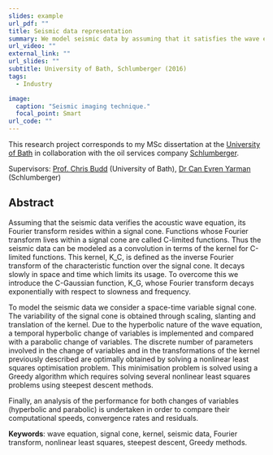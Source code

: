 ```yaml
---
slides: example
url_pdf: ""
title: Seismic data representation
summary: We model seismic data by assuming that it satisfies the wave equation and solving a non-linear least-squares optimisation problem.
url_video: ""
external_link: ""
url_slides: ""
subtitle: University of Bath, Schlumberger (2016)
tags:
  - Industry

image:
  caption: "Seismic imaging technique."
  focal_point: Smart
url_code: ""
---
```

This research project corresponds to my MSc dissertation at the [University of Bath](https://www.bath.ac.uk/) in collaboration with the oil services company [Schlumberger](https://www.slb.com/).

Supervisors: [Prof. Chris Budd](https://people.bath.ac.uk/mascjb/) (University of Bath), [Dr Can Evren Yarman](https://www.researchgate.net/profile/Evren-Yarman) (Schlumberger)

## **Abstract**
Assuming that the seismic data verifies the acoustic wave equation, its Fourier transform resides within a signal cone. Functions whose Fourier transform lives within a signal cone are called C-limited functions. Thus the seismic data can be modeled as a convolution in terms of the kernel for C-limited functions. This kernel, K_C, is defined as the inverse Fourier transform of the characteristic function over the signal cone. It decays slowly in space and time which limits its usage. To overcome this we introduce the C-Gaussian function, K_G, whose Fourier transform decays exponentially with respect to slowness and frequency.

To model the seismic data we consider a space-time variable signal cone. The variability of the signal cone is obtained through scaling, slanting and translation of the kernel. Due to the hyperbolic nature of the wave equation, a temporal hyperbolic change of variables is implemented and compared with a parabolic change of variables. The discrete number of parameters involved in the change of variables and in the transformations of the kernel previously described are optimally obtained by solving a nonlinear least squares optimisation problem. This minimisation problem is solved using a Greedy algorithm which requires solving several nonlinear least squares problems using steepest descent methods.

Finally, an analysis of the performance for both changes of variables (hyperbolic and parabolic) is undertaken in order to compare their computational speeds, convergence rates and residuals.

**Keywords**: wave equation, signal cone, kernel, seismic data, Fourier transform, nonlinear least squares, steepest descent, Greedy methods.
